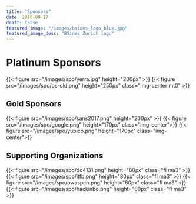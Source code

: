 ```yaml
---
title: "Sponsors"
date: 2016-09-17
draft: false
featured_image: "/images/bsides_logo_blue.jpg"
featured_image_desc: "BSides Zurich logo"
---
```


# Platinum Sponsors

{{< figure src="/images/spo/yerra.jpg" height="200px" >}}
{{< figure src="/images/spo/os-old.png" height="250px" class="img-center mt0" >}}

## Gold Sponsors

{{< figure src="/images/spo/sans2017.png" height="200px" >}}
{{< figure src="/images/spo/google.png" height="170px" class="img-center">}}
{{< figure src="/images/spo/yubico.png" height="170px" class="img-center">}}

## Supporting Organizations

{{< figure src="/images/spo/dc4131.png" height="80px"  class="fl ma3" >}}
{{< figure src="/images/spo/itfb.png" height="80px" class="fl ma3" >}}
{{< figure src="/images/spo/owaspch.png" height="80px" class="fl ma3" >}}
{{< figure src="/images/spo/hackinbo.png" height="80px" class="fl ma3" >}}
